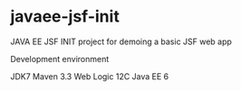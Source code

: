 # javaee-jsf-init
JAVA EE JSF INIT project for demoing a basic JSF web app 



Development environment 


JDK7
Maven 3.3
Web Logic 12C
Java EE 6
